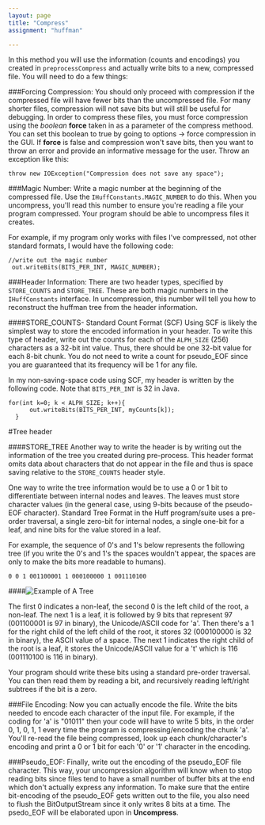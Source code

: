 ```yaml
---
layout: page
title: "Compress"
assignment: "huffman"

---
```


In this method you will use the information (counts and encodings) you created in `preprocessCompress` and actually write bits to a new, compressed file. You will need to do a few things: 



###Forcing Compression:
You should only proceed with compression if the compressed file will have fewer bits than the uncompressed file.  For many shorter files, compression will not save bits but will still be useful for debugging.  In order to compress these files, you must force compression using the *boolean* **force** taken in as a parameter of the compress methood.  You can set this boolean to true by going to options -> force compression in the GUI.  If **force** is false and compression won't save bits, then you want to throw an error and provide an informative message for the user. Throw an exception like this: 

	throw new IOException("Compression does not save any space");


###Magic Number:
Write a magic number at the beginning of the compressed file. Use the `IHuffConstants.MAGIC_NUMBER` to do this. When you uncompress, you'll read this number to ensure you're reading a file your program compressed. Your program should be able to uncompress files it creates.

For example, if my program only works with files I've compressed, not other standard formats, I would have the following code: 
	
	//write out the magic number
     out.writeBits(BITS_PER_INT, MAGIC_NUMBER);
     

###Header Information:
There are two header types, specified by `STORE_COUNTS` and `STORE_TREE`. These are both magic numbers in the `IHuffConstants` interface. In uncompression, this number will tell you how to reconstruct the huffman tree from the header information.

####STORE_COUNTS- Standard Count Format (SCF)
Using SCF is likely the simplest way to store the encoded information in your header. To write this type of header, write out the counts for each of the  `ALPH_SIZE` (256) characters as a 32-bit int value. Thus, there should be one 32-bit value for each 8-bit chunk. You do not need to write a count for pseudo_EOF since you are guaranteed that its frequency will be 1 for any file.

In my non-saving-space code using SCF, my header is written by the following code. Note that `BITS_PER_INT` is 32 in Java.

	for(int k=0; k < ALPH_SIZE; k++){
		  out.writeBits(BITS_PER_INT, myCounts[k]);
	  }

#Tree header


####STORE_TREE
Another way to write the header is by writing out the information of the tree you created during pre-process. This header format omits data about characters that do not appear in the file and thus is space saving relative to the `STORE_COUNTS` header style.

One way to write the tree information would be to use a 0 or 1 bit to differentiate between internal nodes and leaves. The leaves must store character values (in the general case, using 9-bits because of the pseudo-EOF character). Standard Tree Format in the Huff program/suite uses a pre-order traversal, a single zero-bit for internal nodes, a single one-bit for a leaf, and nine bits for the value stored in a leaf.

For example, the sequence of 0's and 1's below represents the following tree (if you write the 0's and 1's the spaces wouldn't appear, the spaces are only to make the bits more readable to humans).

	0 0 1 001100001 1 000100000 1 001110100

####![Example of A Tree](http://www.cs.duke.edu/courses/compsci201/current/assign/huff/images/smalltree.jpg)

The first 0 indicates a non-leaf, the second 0 is the left child of the root, a non-leaf. The next 1 is a leaf, it is followed by 9 bits that represent 97 (001100001 is 97 in binary), the Unicode/ASCII code for 'a'. Then there's a 1 for the right child of the left child of the root, it stores 32 (000100000 is 32 in binary), the ASCII value of a space. The next 1 indicates the right child of the root is a leaf, it stores the Unicode/ASCII value for a 't' which is 116 (001110100 is 116 in binary).

Your program should write these bits using a standard pre-order traversal. You can then read them by reading a bit, and recursively reading left/right subtrees if the bit is a zero.


###File Encoding:
 Now you can actually encode the file. Write the bits needed to encode each character of the input file. For example, if the coding for 'a' is "01011" then your code will have to write 5 bits, in the order 0, 1, 0, 1, 1 every time the program is compressing/encoding the chunk 'a'. You'll re-read the file being compressed, look up each chunk/character's encoding and print a 0 or 1 bit for each '0' or '1' character in the encoding.


###Pseudo_EOF:
Finally, write out the encoding of the pseudo_EOF file character. This way, your uncompression algorithm will know when to stop reading bits since files tend to have a small number of buffer bits at the end which don't actually express any information. To make sure that the entire bit-encoding of the pseudo_EOF gets written out to the file, you also need to flush the BitOutputStream since it only writes 8 bits at a time. The psedo_EOF will be elaborated upon in **Uncompress**. 
